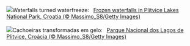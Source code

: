 ![](https://www.bing.com/th?id=OHR.PlitviceWinter_EN-GB2685837367_UHD.jpg&w=1000)Waterfalls turned waterfreeze:&nbsp;&ensp;[Frozen waterfalls in Plitvice Lakes National Park, Croatia (© Massimo_S8/Getty Images)](https://www.bing.com/th?id=OHR.PlitviceWinter_EN-GB2685837367_UHD.jpg)
<br><br/>
![](https://www.bing.com/th?id=OHR.PlitviceWinter_PT-BR1244694637_UHD.jpg&w=1000)Cachoeiras transformadas em gelo:&nbsp;&ensp;[Parque Nacional dos Lagos de Plitvice, Croácia (© Massimo_S8/Getty Images)](https://www.bing.com/th?id=OHR.PlitviceWinter_PT-BR1244694637_UHD.jpg)
<br><br/>
